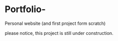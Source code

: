# Portfolio-
Personal website (and first project form scratch)

please notice, this project is still under construction.

